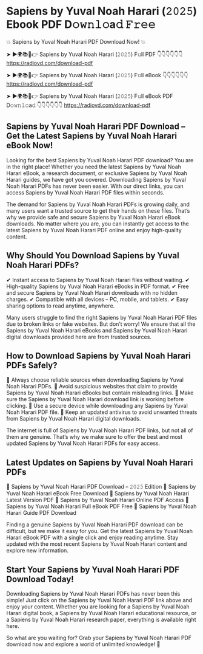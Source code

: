 # Sapiens by Yuval Noah Harari (𝟸𝟶𝟸𝟻) Ebook PDF D𝚘𝚠𝚗𝚕𝚘a𝚍 𝙵𝚛𝚎𝚎

💥 Sapiens by Yuval Noah Harari PDF Download Now! 💥

➤ ►🌍📚📱👉 Sapiens by Yuval Noah Harari (𝟸𝟶𝟸𝟻) F𝚞ll PDF 👇👇👇👇👇👇
https://radiovd.com/download-pdf

➤ ►🌍📚📱👉 Sapiens by Yuval Noah Harari (𝟸𝟶𝟸𝟻) F𝚞ll eBook 👇👇👇👇👇👇
https://radiovd.com/download-pdf

➤ ►🌍📚📱👉 Sapiens by Yuval Noah Harari (𝟸𝟶𝟸𝟻) F𝚞ll eBook PDF D𝚘𝚠𝚗𝚕𝚘a𝚍 👇👇👇👇👇👇
https://radiovd.com/download-pdf

## Sapiens by Yuval Noah Harari PDF Download – Get the Latest Sapiens by Yuval Noah Harari eBook Now!

Looking for the best Sapiens by Yuval Noah Harari PDF download? You are in the right place! Whether you need the latest Sapiens by Yuval Noah Harari eBook, a research document, or exclusive Sapiens by Yuval Noah Harari guides, we have got you covered. Downloading Sapiens by Yuval Noah Harari PDFs has never been easier. With our direct links, you can access Sapiens by Yuval Noah Harari PDF files within seconds.

The demand for Sapiens by Yuval Noah Harari PDFs is growing daily, and many users want a trusted source to get their hands on these files. That’s why we provide safe and secure Sapiens by Yuval Noah Harari eBook downloads. No matter where you are, you can instantly get access to the latest Sapiens by Yuval Noah Harari PDF online and enjoy high-quality content.

## Why Should You Download Sapiens by Yuval Noah Harari PDFs?

✔ Instant access to Sapiens by Yuval Noah Harari files without waiting.
✔ High-quality Sapiens by Yuval Noah Harari eBooks in PDF format.
✔ Free and secure Sapiens by Yuval Noah Harari downloads with no hidden charges.
✔ Compatible with all devices – PC, mobile, and tablets.
✔ Easy sharing options to read anytime, anywhere.

Many users struggle to find the right Sapiens by Yuval Noah Harari PDF files due to broken links or fake websites. But don’t worry! We ensure that all the Sapiens by Yuval Noah Harari eBooks and Sapiens by Yuval Noah Harari digital downloads provided here are from trusted sources.

## How to Download Sapiens by Yuval Noah Harari PDFs Safely?

📌 Always choose reliable sources when downloading Sapiens by Yuval Noah Harari PDFs.
📌 Avoid suspicious websites that claim to provide Sapiens by Yuval Noah Harari eBooks but contain misleading links.
📌 Make sure the Sapiens by Yuval Noah Harari download link is working before clicking.
📌 Use a secure device while downloading any Sapiens by Yuval Noah Harari PDF file.
📌 Keep an updated antivirus to avoid unwanted threats from Sapiens by Yuval Noah Harari digital downloads.

The internet is full of Sapiens by Yuval Noah Harari PDF links, but not all of them are genuine. That’s why we make sure to offer the best and most updated Sapiens by Yuval Noah Harari PDFs for easy access.

## Latest Updates on Sapiens by Yuval Noah Harari PDFs

🔹 Sapiens by Yuval Noah Harari PDF Download – 𝟸𝟶𝟸𝟻 Edition
🔹 Sapiens by Yuval Noah Harari eBook Free Download
🔹 Sapiens by Yuval Noah Harari Latest Version PDF
🔹 Sapiens by Yuval Noah Harari Online PDF Access
🔹 Sapiens by Yuval Noah Harari Full eBook PDF Free
🔹 Sapiens by Yuval Noah Harari Guide PDF Download

Finding a genuine Sapiens by Yuval Noah Harari PDF download can be difficult, but we make it easy for you. Get the latest Sapiens by Yuval Noah Harari eBook PDF with a single click and enjoy reading anytime. Stay updated with the most recent Sapiens by Yuval Noah Harari content and explore new information.

## Start Your Sapiens by Yuval Noah Harari PDF Download Today!

Downloading Sapiens by Yuval Noah Harari PDFs has never been this simple! Just click on the Sapiens by Yuval Noah Harari PDF link above and enjoy your content. Whether you are looking for a Sapiens by Yuval Noah Harari digital book, a Sapiens by Yuval Noah Harari educational resource, or a Sapiens by Yuval Noah Harari research paper, everything is available right here.

So what are you waiting for? Grab your Sapiens by Yuval Noah Harari PDF download now and explore a world of unlimited knowledge! 🚀